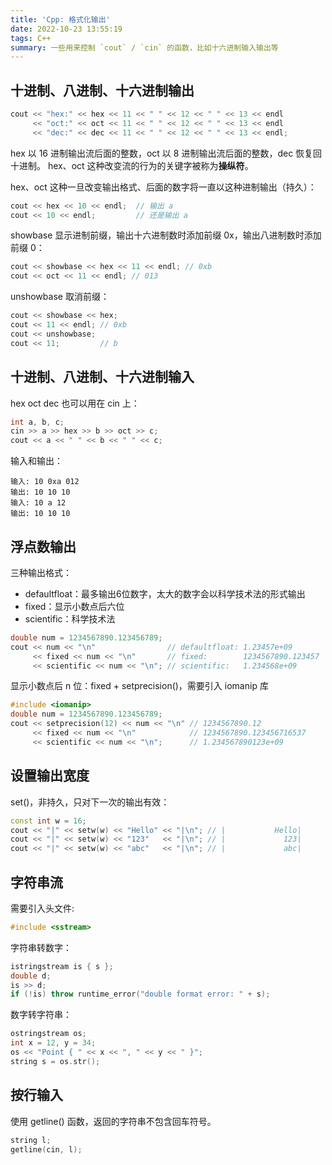 ```yaml
---
title: 'Cpp: 格式化输出'
date: 2022-10-23 13:55:19
tags: C++
summary: 一些用来控制 `cout` / `cin` 的函数，比如十六进制输入输出等
---
```


## 十进制、八进制、十六进制输出

```cpp
cout << "hex:" << hex << 11 << " " << 12 << " " << 13 << endl
     << "oct:" << oct << 11 << " " << 12 << " " << 13 << endl
     << "dec:" << dec << 11 << " " << 12 << " " << 13 << endl;
```

hex 以 16 进制输出流后面的整数，oct 以 8 进制输出流后面的整数，dec 恢复回十进制。
hex、oct 这种改变流的行为的关键字被称为**操纵符**。

hex、oct 这种一旦改变输出格式、后面的数字将一直以这种进制输出（持久）：

```cpp
cout << hex << 10 << endl;  // 输出 a
cout << 10 << endl;         // 还是输出 a
```

showbase 显示进制前缀，输出十六进制数时添加前缀 0x，输出八进制数时添加前缀 0：

```cpp
cout << showbase << hex << 11 << endl; // 0xb
cout << oct << 11 << endl; // 013
```

unshowbase 取消前缀：

```c++
cout << showbase << hex;
cout << 11 << endl; // 0xb
cout << unshowbase;
cout << 11;         // b
```

## 十进制、八进制、十六进制输入

hex oct dec 也可以用在 cin 上：

```cpp
int a, b, c;
cin >> a >> hex >> b >> oct >> c;
cout << a << " " << b << " " << c;
```

输入和输出：

```
输入: 10 0xa 012
输出: 10 10 10
输入: 10 a 12
输出: 10 10 10
```

## 浮点数输出

三种输出格式：
- defaultfloat：最多输出6位数字，太大的数字会以科学技术法的形式输出
- fixed：显示小数点后六位
- scientific：科学技术法

```cpp
double num = 1234567890.123456789;
cout << num << "\n"                // defaultfloat: 1.23457e+09
     << fixed << num << "\n"       // fixed:        1234567890.123457
     << scientific << num << "\n"; // scientific:   1.234568e+09
```

显示小数点后 n 位：fixed + setprecision()，需要引入 iomanip 库

```cpp
#include <iomanip>
double num = 1234567890.123456789;
cout << setprecision(12) << num << "\n" // 1234567890.12
     << fixed << num << "\n"            // 1234567890.123456716537
     << scientific << num << "\n";      // 1.234567890123e+09
```

## 设置输出宽度

set()，非持久，只对下一次的输出有效：

```cpp
const int w = 16;
cout << "|" << setw(w) << "Hello" << "|\n"; // |           Hello|
cout << "|" << setw(w) << "123"   << "|\n"; // |             123|
cout << "|" << setw(w) << "abc"   << "|\n"; // |             abc|
```

## 字符串流

需要引入头文件:

```cpp
#include <sstream>
```

字符串转数字：

```cpp
istringstream is { s };
double d;
is >> d;
if (!is) throw runtime_error("double format error: " + s);
```

数字转字符串：

```cpp
ostringstream os;
int x = 12, y = 34;
os << "Point { " << x << ", " << y << " }";
string s = os.str();
```

## 按行输入

使用 getline() 函数，返回的字符串不包含回车符号。

```cpp
string l;
getline(cin, l);
```
